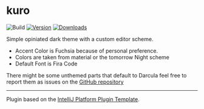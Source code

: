 # kuro

![Build](https://github.com/mojurasu/kuro/workflows/Build/badge.svg)
[![Version](https://img.shields.io/jetbrains/plugin/v/com.sitischu.kuro.svg)](https://plugins.jetbrains.com/plugin/com.sitischu.kuro)
[![Downloads](https://img.shields.io/jetbrains/plugin/d/com.sitischu.kuro.svg)](https://plugins.jetbrains.com/plugin/com.sitischu.kuro)

<!-- Plugin description -->
Simple opiniated dark theme with a custom editor scheme.
- Accent Color is Fuchsia because of personal preference.
- Colors are taken from material or the tomorrow Night scheme
- Default Font is Fira Code

There might be some unthemed parts that default to Darcula feel free to report them as issues on the [GitHub repository](https://github.com/mojurasu/kuro)
<!-- Plugin description end -->

---
Plugin based on the [IntelliJ Platform Plugin Template][template].

[template]: https://github.com/JetBrains/intellij-platform-plugin-template
